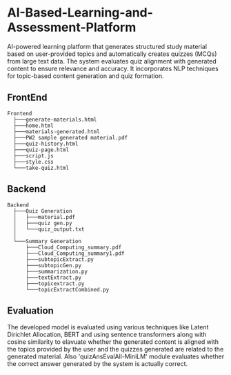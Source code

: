 # AI-Based-Learning-and-Assessment-Platform
AI-powered learning platform that generates structured study material based on user-provided topics and automatically creates quizzes (MCQs) from large text data. The system evaluates quiz alignment with generated content to ensure relevance and accuracy. It incorporates NLP techniques for topic-based content generation and quiz formation.

## FrontEnd
    Frontend
      ├───generate-materials.html
      ├───home.html
      ├───materials-generated.html
      ├───PW2 sample generated material.pdf
      ├───quiz-history.html
      ├───quiz-page.html
      ├───script.js
      ├───style.css
      └───take-quiz.html
    

## Backend
    Backend
      ├───Quiz Generation
      │   ├───material.pdf
      │   ├───quiz gen.py
      │   └───quiz_output.txt
      │
      └───Summary Generation
          ├───Cloud_Computing_summary.pdf
          ├───Cloud_Computing_summary1.pdf
          ├───subtopicExtract.py
          ├───subtopicGen.py
          ├───summarization.py
          ├───textExtract.py
          ├───topicextract.py
          └───topicExtractCombined.py

## Evaluation
The developed model is evaluated using various techniques like Latent Dirichlet Allocation, BERT and using sentence transformers along with cosine similarity to elavuate whether the generated content is aligned with the topics provided by the user and the quizzes generated are related to the generated material. Also 'quizAnsEvalAll-MiniLM' module evaluates whether the correct answer generated by the system is actually correct.

